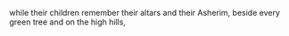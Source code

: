 while their children remember their altars and their Asherim, beside every green tree and on the high hills,
